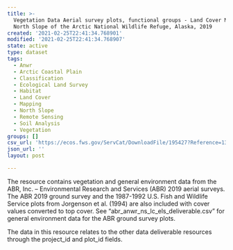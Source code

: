 ```yaml
---
title: >-
  Vegetation Data Aerial survey plots, functional groups - Land Cover Mapping,
  North Slope of the Arctic National Wildlife Refuge, Alaska, 2019
created: '2021-02-25T22:41:34.768901'
modified: '2021-02-25T22:41:34.768907'
state: active
type: dataset
tags:
  - Anwr
  - Arctic Coastal Plain
  - Classification
  - Ecological Land Survey
  - Habitat
  - Land Cover
  - Mapping
  - North Slope
  - Remote Sensing
  - Soil Analysis
  - Vegetation
groups: []
csv_url: 'https://ecos.fws.gov/ServCat/DownloadFile/195427?Reference=130598'
json_url: ''
layout: post

---
```

The resource contains vegetation and general environment data from the ABR, Inc. – Environmental Research and Services (ABR) 2019 aerial surveys. The ABR 2019 ground survey and the 1987-1992 U.S. Fish and Wildlife Service plots from Jorgenson et al. (1994) are also included with cover values converted to top cover. See “abr_anwr_ns_lc_els_deliverable.csv” for general environment data for the ABR ground survey plots.

The data in this resource relates to the other data deliverable resources through the project_id and plot_id fields.
